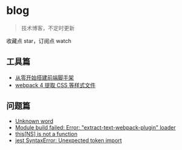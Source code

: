 # blog
>技术博客，不定时更新

收藏点 star，订阅点 watch

## 工具篇

- [从零开始搭建前端脚手架](https://github.com/iq9891/blog/issues/2)
- [webpack 4 提取 CSS 等样式文件](https://github.com/iq9891/blog/issues/4)

## 问题篇

- [Unknown word](https://github.com/iq9891/blog/issues/3)
- [Module build failed: Error: "extract-text-webpack-plugin" loader](https://github.com/iq9891/blog/issues/5)
- [this[NS] is not a function](https://github.com/iq9891/blog/issues/6)
- [jest SyntaxError: Unexpected token import](https://github.com/iq9891/blog/issues/7)
